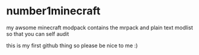# number1minecraft
my awsome minecraft modpack
contains the mrpack and plain text modlist so that you can self audit


this is my first github thing so please be nice to me :)
